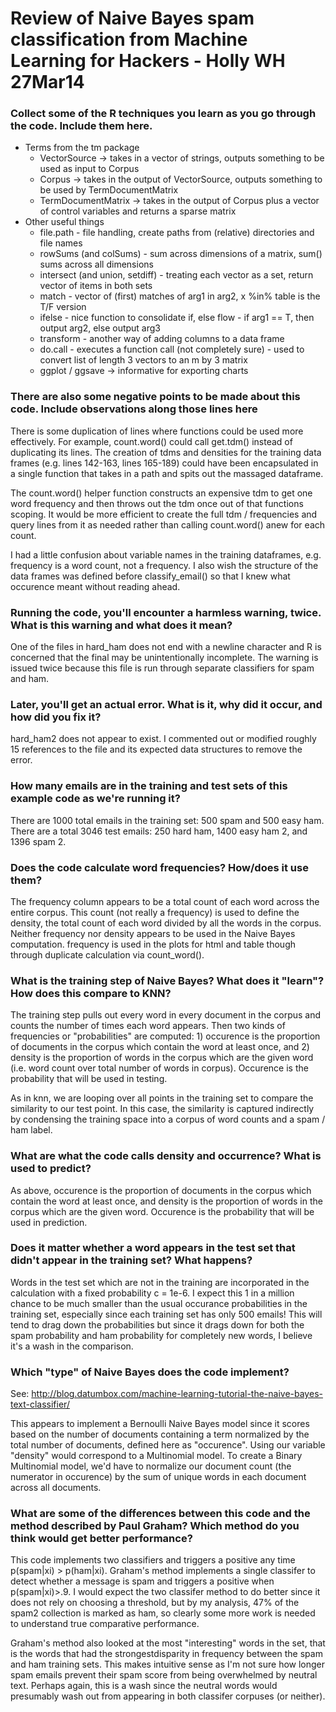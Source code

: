 Review of Naive Bayes spam classification from Machine Learning for Hackers - Holly WH 27Mar14
========================================================


### Collect some of the R techniques you learn as you go through the code. Include them here.
* Terms from the tm package
  * VectorSource -> takes in a vector of strings, outputs something to be used as input to Corpus 
  * Corpus -> takes in the output of VectorSource, outputs something to be used by TermDocumentMatrix
  * TermDocumentMatrix -> takes in the output of Corpus plus a vector of control variables and returns a sparse matrix
* Other useful things
  * file.path - file handling, create paths from (relative) directories and file names
  * rowSums (and colSums) - sum across dimensions of a matrix, sum() sums across all dimensions
  * intersect (and union, setdiff) - treating each vector as a set, return vector of items in both sets
  * match - vector of (first) matches of arg1 in arg2, x %in% table is the T/F version
  * ifelse - nice function to consolidate if, else flow - if arg1 == T, then output arg2, else output arg3
  * transform - another way of adding columns to a data frame 
  * do.call - executes a function call (not completely sure) - used to convert list of length 3 vectors to an m by 3 matrix
  * ggplot / ggsave -> informative for exporting charts

    
### There are also some negative points to be made about this code. Include observations along those lines here
There is some duplication of lines where functions could be used more effectively.  For example, count.word() could call get.tdm() instead of duplicating its lines.   The creation of tdms and densities for the training data frames (e.g. lines 142-163, lines 165-189) could have been encapsulated in a single function that takes in a path and spits out the massaged dataframe.

The count.word() helper function constructs an expensive tdm to get one word frequency and then throws out the tdm once out of that functions scoping.  It would be more efficient to create the full tdm / frequencies and query lines from it as needed rather than calling count.word() anew for each count.

I had a little confusion about variable names in the training dataframes, e.g. frequency is a word count, not a frequency.  I also wish the structure of the data frames was defined before classify_email() so that I knew what occurence meant without reading ahead.

    
    
### Running the code, you'll encounter a harmless warning, twice. What is this warning and what does it mean?
One of the files in hard_ham does not end with a newline character and R is concerned that the final may be unintentionally incomplete.  The warning is issued twice because this file is run through separate classifiers for spam and ham.
    
### Later, you'll get an actual error. What is it, why did it occur, and how did you fix it? 
hard_ham2 does not appear to exist.  I commented out or modified roughly 15 references to the file and its expected data structures to remove the error.
    
### How many emails are in the training and test sets of this example code as we're running it?
There are 1000 total emails in the training set: 500 spam and 500 easy ham.  There are a total 3046 test emails: 250 hard ham, 1400 easy ham 2, and 1396 spam 2.  
    
### Does the code calculate word frequencies? How/does it use them?
The frequency column appears to be a total count of each word across the entire corpus.  This count (not really a frequency) is used to define the density, the total count of each word divided by all the words in the corpus.  Neither frequency nor density appears to be used in the Naive Bayes computation.  frequency is used in the plots for html and table though through duplicate calculation via count_word().

    
### What is the training step of Naive Bayes? What does it "learn"? How does this compare to KNN?
The training step pulls out every word in every document in the corpus and counts the number of times each word appears. Then two kinds of frequencies or "probabilities" are computed: 1) occurence is the proportion of documents in the corpus which contain the word at least once, and 2) density is the proportion of words in the corpus which are the given word (i.e. word count over total number of words in corpus).   Occurence is the probability that will be used in testing.

As in knn, we are looping over all points in the training set to compare the similarity to our test point.  In this case, the similarity is captured indirectly by condensing the training space into a corpus of word counts and a spam / ham label. 

    
### What are what the code calls density and occurrence? What is used to predict?
As above, occurence is the proportion of documents in the corpus which contain the word at least once, and density is the proportion of words in the corpus which are the given word.   Occurence is the probability that will be used in prediction.
    
### Does it matter whether a word appears in the test set that didn't appear in the training set? What happens?
Words in the test set which are not in the training are incorporated in the calculation with a fixed probability c = 1e-6.   I expect this 1 in a million chance to be much smaller than the usual occurance probabilities in the training set, especially since each training set has only 500 emails!  This will tend to drag down the probabilities but since it drags down for both the spam probability and ham probability for completely new words, I believe it's a wash in the comparison. 
    
### Which "type" of Naive Bayes does the code implement? 
See: http://blog.datumbox.com/machine-learning-tutorial-the-naive-bayes-text-classifier/

This appears to implement a Bernoulli Naive Bayes model since it scores based on the number of documents containing a term normalized by the total number of documents, defined here as "occurence".  Using our variable "density" would correspond to a Multinomial model.  To create a Binary Multinomial model, we'd have to normalize our document count (the numerator in occurence) by the sum of unique words in each document across all documents.


    
### What are some of the differences between this code and the method described by Paul Graham? Which method do you think would get better performance?

This code implements two classifiers and triggers a positive any time p(spam|xi) > p(ham|xi).  Graham's method implements a single classifer to detect whether a message is spam and triggers a positive when p(spam|xi)>.9.  I would expect the two classifer method to do better since it does not rely on choosing a threshold, but by my analysis, 47% of the spam2 collection is marked as ham, so clearly some more work is needed to understand true comparative performance.
    
Graham's method also looked at the most "interesting" words in the set, that is the words that had the strongestdisparity in frequency between the spam and ham training sets.  This makes intuitive sense as I'm not sure how longer spam emails prevent their spam score from being overwhelmed by neutral text.  Perhaps again, this is a wash since the neutral words would presumably wash out from appearing in both classifer corpuses (or neither).

